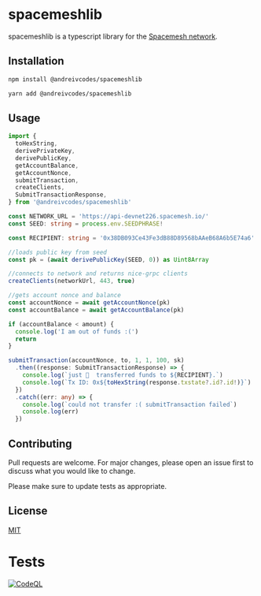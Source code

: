# spacemeshlib

spacemeshlib is a typescript library for the [Spacemesh network](https://spacemesh.io).

## Installation

```bash
npm install @andreivcodes/spacemeshlib
```

```bash
yarn add @andreivcodes/spacemeshlib
```

## Usage

```typescript
import {
  toHexString,
  derivePrivateKey,
  derivePublicKey,
  getAccountBalance,
  getAccountNonce,
  submitTransaction,
  createClients,
  SubmitTransactionResponse,
} from '@andreivcodes/spacemeshlib'

const NETWORK_URL = 'https://api-devnet226.spacemesh.io/'
const SEED: string = process.env.SEEDPHRASE!

const RECIPIENT: string = '0x38DB093Ce43Fe3dB88D89568bAAeB68A6b5E74a6'.slice(2)

//loads public key from seed
const pk = (await derivePublicKey(SEED, 0)) as Uint8Array

//connects to network and returns nice-grpc clients
createClients(networkUrl, 443, true)

//gets account nonce and balance
const accountNonce = await getAccountNonce(pk)
const accountBalance = await getAccountBalance(pk)

if (accountBalance < amount) {
  console.log('I am out of funds :(')
  return
}

submitTransaction(accountNonce, to, 1, 1, 100, sk)
  .then((response: SubmitTransactionResponse) => {
    console.log(`just 💸  transferred funds to ${RECIPIENT}.`)
    console.log(`Tx ID: 0x${toHexString(response.txstate?.id?.id!)}`)
  })
  .catch((err: any) => {
    console.log(`could not transfer :( submitTransaction failed`)
    console.log(err)
  })
```

## Contributing

Pull requests are welcome. For major changes, please open an issue first to discuss what you would like to change.

Please make sure to update tests as appropriate.

## License

[MIT](https://choosealicense.com/licenses/mit/)

# Tests

[![CodeQL](https://github.com/andreivcodes/spacemeshlib/actions/workflows/codeql-analysis.yml/badge.svg?branch=main)](https://github.com/andreivcodes/spacemeshlib/actions/workflows/codeql-analysis.yml)

<!-- Jest Junit Comment -->

<!-- Jest Summary Comment -->

<!-- Jest Coverage Comment -->
